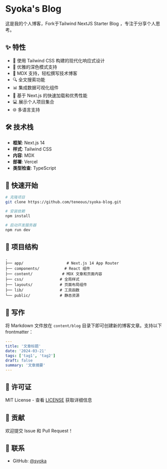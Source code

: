 # Syoka's Blog

这是我的个人博客，Fork于Tailwind NextJS Starter Blog ，专注于分享个人思考。

## ✨ 特性

- 🎨 使用 Tailwind CSS 构建的现代化响应式设计
- 🌙 优雅的深色模式支持
- 📝 MDX 支持，轻松撰写技术博客
- 🔍 全文搜索功能
- 📊 集成数据可视化组件
- 🚀 基于 Next.js 的快速加载和优秀性能
- 💻 展示个人项目集合
- 🌐 多语言支持

## 🛠️ 技术栈

- **框架**: Next.js 14
- **样式**: Tailwind CSS
- **内容**: MDX
- **部署**: Vercel
- **类型检查**: TypeScript

## 🚀 快速开始

```bash
# 克隆项目
git clone https://github.com/teneous/syoka-blog.git

# 安装依赖
npm install

# 启动开发服务器
npm run dev
```

## 📂 项目结构

```
.
├── app/                   # Next.js 14 App Router
├── components/           # React 组件
├── content/             # MDX 文章和页面内容
├── css/                # 全局样式
├── layouts/            # 页面布局组件
├── lib/                # 工具函数
└── public/             # 静态资源
```

## 📝 写作

将 Markdown 文件放在 `content/blog` 目录下即可创建新的博客文章。支持以下 frontmatter：

```yaml
---
title: '文章标题'
date: '2024-03-21'
tags: ['tag1', 'tag2']
draft: false
summary: '文章摘要'
---
```

## 📄 许可证

MIT License - 查看 [LICENSE](LICENSE) 获取详细信息

## 🤝 贡献

欢迎提交 Issue 和 Pull Request！

## 📧 联系

- GitHub: [@syoka](https://github.com/syoka)
